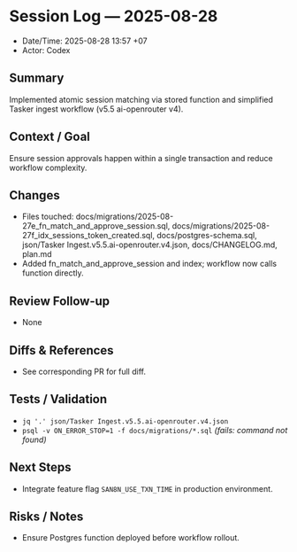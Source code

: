 # Session Log — 2025-08-28
- Date/Time: 2025-08-28 13:57 +07
- Actor: Codex

## Summary
Implemented atomic session matching via stored function and simplified Tasker ingest workflow (v5.5 ai-openrouter v4).

## Context / Goal
Ensure session approvals happen within a single transaction and reduce workflow complexity.

## Changes
- Files touched: docs/migrations/2025-08-27e_fn_match_and_approve_session.sql, docs/migrations/2025-08-27f_idx_sessions_token_created.sql, docs/postgres-schema.sql, json/Tasker Ingest.v5.5.ai-openrouter.v4.json, docs/CHANGELOG.md, plan.md
- Added fn_match_and_approve_session and index; workflow now calls function directly.

## Review Follow-up
- None

## Diffs & References
- See corresponding PR for full diff.

## Tests / Validation
- `jq '.' json/Tasker Ingest.v5.5.ai-openrouter.v4.json`
- `psql -v ON_ERROR_STOP=1 -f docs/migrations/*.sql` *(fails: command not found)*

## Next Steps
- Integrate feature flag `SAN8N_USE_TXN_TIME` in production environment.

## Risks / Notes
- Ensure Postgres function deployed before workflow rollout.
